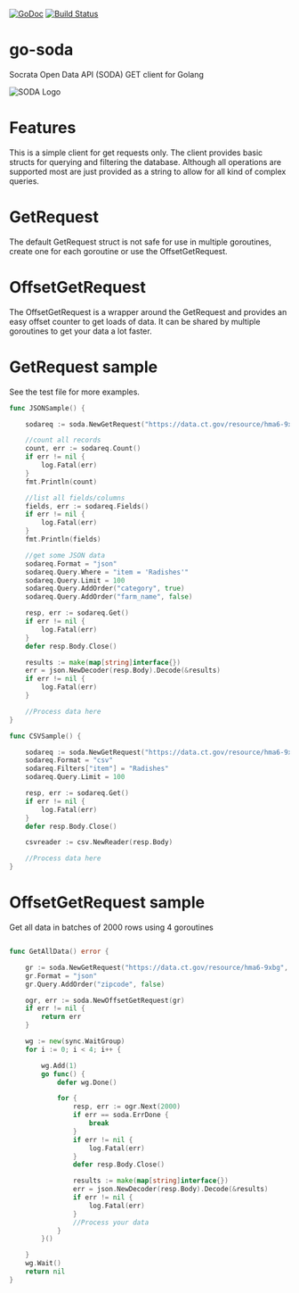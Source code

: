 [![GoDoc](https://godoc.org/github.com/golang/gddo?status.svg)](http://godoc.org/github.com/SebastiaanKlippert/go-soda)
[![Build Status](https://travis-ci.org/SebastiaanKlippert/go-soda.svg?branch=master)](https://travis-ci.org/SebastiaanKlippert/go-soda)


# go-soda

Socrata Open Data API (SODA) GET client for Golang

![SODA Logo](http://1j3rac4ejwve1p3y0x1gprgk.wpengine.netdna-cdn.com/wp-content/uploads/2010/11/soda1.png)

# Features

This is a simple client for get requests only.
The client provides basic structs for querying and filtering the database.
Although all operations are supported most are just provided as a string to allow for all kind of complex queries.

# GetRequest

The default GetRequest struct is not safe for use in multiple goroutines, create one for each goroutine or use the OffsetGetRequest.

# OffsetGetRequest

The OffsetGetRequest is a wrapper around the GetRequest and provides an easy offset counter to get loads of data. 
It can be shared by multiple goroutines to get your data a lot faster.

# GetRequest sample

See the test file for more examples.

```go
func JSONSample() {

	sodareq := soda.NewGetRequest("https://data.ct.gov/resource/hma6-9xbg", "")

	//count all records
	count, err := sodareq.Count()
	if err != nil {
		log.Fatal(err)
	}
	fmt.Println(count)

	//list all fields/columns
	fields, err := sodareq.Fields()
	if err != nil {
		log.Fatal(err)
	}
	fmt.Println(fields)

	//get some JSON data
	sodareq.Format = "json"
	sodareq.Query.Where = "item = 'Radishes'"
	sodareq.Query.Limit = 100
	sodareq.Query.AddOrder("category", true)
	sodareq.Query.AddOrder("farm_name", false)

	resp, err := sodareq.Get()
	if err != nil {
		log.Fatal(err)
	}
	defer resp.Body.Close()

	results := make(map[string]interface{})
	err = json.NewDecoder(resp.Body).Decode(&results)
	if err != nil {
		log.Fatal(err)
	}

	//Process data here
}

func CSVSample() {

	sodareq := soda.NewGetRequest("https://data.ct.gov/resource/hma6-9xbg", "")
	sodareq.Format = "csv"
	sodareq.Filters["item"] = "Radishes"
	sodareq.Query.Limit = 100

	resp, err := sodareq.Get()
	if err != nil {
		log.Fatal(err)
	}
	defer resp.Body.Close()

	csvreader := csv.NewReader(resp.Body)

	//Process data here
}
```

# OffsetGetRequest sample

Get all data in batches of 2000 rows using 4 goroutines

```go

func GetAllData() error {

	gr := soda.NewGetRequest("https://data.ct.gov/resource/hma6-9xbg", "")
	gr.Format = "json"
	gr.Query.AddOrder("zipcode", false)

	ogr, err := soda.NewOffsetGetRequest(gr)
	if err != nil {
		return err
	}

	wg := new(sync.WaitGroup)
	for i := 0; i < 4; i++ {

		wg.Add(1)
		go func() {
			defer wg.Done()

			for {
				resp, err := ogr.Next(2000)
				if err == soda.ErrDone {
					break
				}
				if err != nil {
					log.Fatal(err)
				}
				defer resp.Body.Close()

				results := make(map[string]interface{})
				err = json.NewDecoder(resp.Body).Decode(&results)
				if err != nil {
					log.Fatal(err)
				}
				//Process your data
			}
		}()

	}
	wg.Wait()
	return nil
}
```
